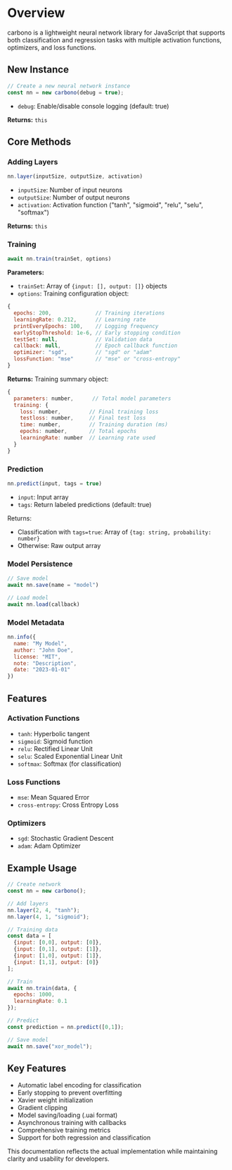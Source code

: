 # Overview
carbono is a lightweight neural network library for JavaScript that supports both classification and regression tasks with multiple activation functions, optimizers, and loss functions.

## New Instance
```javascript
// Create a new neural network instance
const nn = new carbono(debug = true);
```
- `debug`: Enable/disable console logging (default: true)

**Returns:** `this`
## Core Methods

### Adding Layers
```javascript
nn.layer(inputSize, outputSize, activation)
```
- `inputSize`: Number of input neurons
- `outputSize`: Number of output neurons  
- `activation`: Activation function ("tanh", "sigmoid", "relu", "selu", "softmax")

**Returns:** `this`
### Training
```javascript
await nn.train(trainSet, options)
```
**Parameters:**
- `trainSet`: Array of `{input: [], output: []}` objects
- `options`: Training configuration object:
```javascript
{
  epochs: 200,              // Training iterations
  learningRate: 0.212,      // Learning rate
  printEveryEpochs: 100,    // Logging frequency
  earlyStopThreshold: 1e-6, // Early stopping condition
  testSet: null,            // Validation data
  callback: null,           // Epoch callback function
  optimizer: "sgd",         // "sgd" or "adam"
  lossFunction: "mse"       // "mse" or "cross-entropy"
}
```

**Returns:** Training summary object:
```javascript
{
  parameters: number,      // Total model parameters
  training: {
    loss: number,         // Final training loss
    testloss: number,     // Final test loss 
    time: number,         // Training duration (ms)
    epochs: number,       // Total epochs
    learningRate: number  // Learning rate used
  }
}
```

### Prediction
```javascript
nn.predict(input, tags = true)
```
- `input`: Input array
- `tags`: Return labeled predictions (default: true)

Returns:
- Classification with `tags=true`: Array of `{tag: string, probability: number}`
- Otherwise: Raw output array

### Model Persistence
```javascript
// Save model
await nn.save(name = "model") 

// Load model
await nn.load(callback)
```

### Model Metadata
```javascript
nn.info({
  name: "My Model",
  author: "John Doe",
  license: "MIT",
  note: "Description",
  date: "2023-01-01"
})
```

## Features

### Activation Functions
- `tanh`: Hyperbolic tangent
- `sigmoid`: Sigmoid function  
- `relu`: Rectified Linear Unit
- `selu`: Scaled Exponential Linear Unit
- `softmax`: Softmax (for classification)

### Loss Functions
- `mse`: Mean Squared Error
- `cross-entropy`: Cross Entropy Loss

### Optimizers
- `sgd`: Stochastic Gradient Descent
- `adam`: Adam Optimizer

## Example Usage

```javascript
// Create network
const nn = new carbono();

// Add layers
nn.layer(2, 4, "tanh");
nn.layer(4, 1, "sigmoid");

// Training data
const data = [
  {input: [0,0], output: [0]},
  {input: [0,1], output: [1]},
  {input: [1,0], output: [1]},
  {input: [1,1], output: [0]}
];

// Train
await nn.train(data, {
  epochs: 1000,
  learningRate: 0.1
});

// Predict
const prediction = nn.predict([0,1]);

// Save model
await nn.save("xor_model");
```

## Key Features
- Automatic label encoding for classification
- Early stopping to prevent overfitting
- Xavier weight initialization
- Gradient clipping
- Model saving/loading (.uai format)
- Asynchronous training with callbacks
- Comprehensive training metrics
- Support for both regression and classification

This documentation reflects the actual implementation while maintaining clarity and usability for developers.
